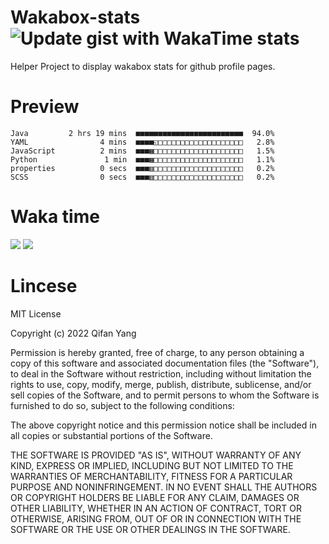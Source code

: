  # Wakabox-stats ![Update gist with WakaTime stats](https://github.com/underwindfall/wakabox-stats/workflows/Update%20gist%20with%20WakaTime%20stats/badge.svg)

  Helper Project to display wakabox stats for github profile pages. 
 # Preview 
  
  ```  
 Java         2 hrs 19 mins  ■■■■■■■■■■■■■■■■■■■■■■■■  94.0%
YAML                4 mins  ■■■■◱□□□□□□□□□□□□□□□□□□□   2.8%
JavaScript          2 mins  ■■■▦□□□□□□□□□□□□□□□□□□□□   1.5%
Python               1 min  ■■■▦□□□□□□□□□□□□□□□□□□□□   1.1%
properties          0 secs  ■■■▥□□□□□□□□□□□□□□□□□□□□   0.2%
SCSS                0 secs  ■■■▥□□□□□□□□□□□□□□□□□□□□   0.2% 
 ``` 
  
 
 
  
  # Waka time 

  ![](https://wakatime.com/share/@underwindfall/04fb31b6-0c1f-434d-b3a5-ac5e62f5364c.svg)
  ![](https://wakatime.com/share/@underwindfall/3d98f640-5c0f-4faf-b8df-1c48dec045b2.svg)
  
  # Lincese 

  MIT License

  Copyright (c) 2022 Qifan Yang
  
  Permission is hereby granted, free of charge, to any person obtaining a copy
  of this software and associated documentation files (the "Software"), to deal
  in the Software without restriction, including without limitation the rights
  to use, copy, modify, merge, publish, distribute, sublicense, and/or sell
  copies of the Software, and to permit persons to whom the Software is
  furnished to do so, subject to the following conditions:
  
  The above copyright notice and this permission notice shall be included in all
  copies or substantial portions of the Software.
  
  THE SOFTWARE IS PROVIDED "AS IS", WITHOUT WARRANTY OF ANY KIND, EXPRESS OR
  IMPLIED, INCLUDING BUT NOT LIMITED TO THE WARRANTIES OF MERCHANTABILITY,
  FITNESS FOR A PARTICULAR PURPOSE AND NONINFRINGEMENT. IN NO EVENT SHALL THE
  AUTHORS OR COPYRIGHT HOLDERS BE LIABLE FOR ANY CLAIM, DAMAGES OR OTHER
  LIABILITY, WHETHER IN AN ACTION OF CONTRACT, TORT OR OTHERWISE, ARISING FROM,
  OUT OF OR IN CONNECTION WITH THE SOFTWARE OR THE USE OR OTHER DEALINGS IN THE
  SOFTWARE.
